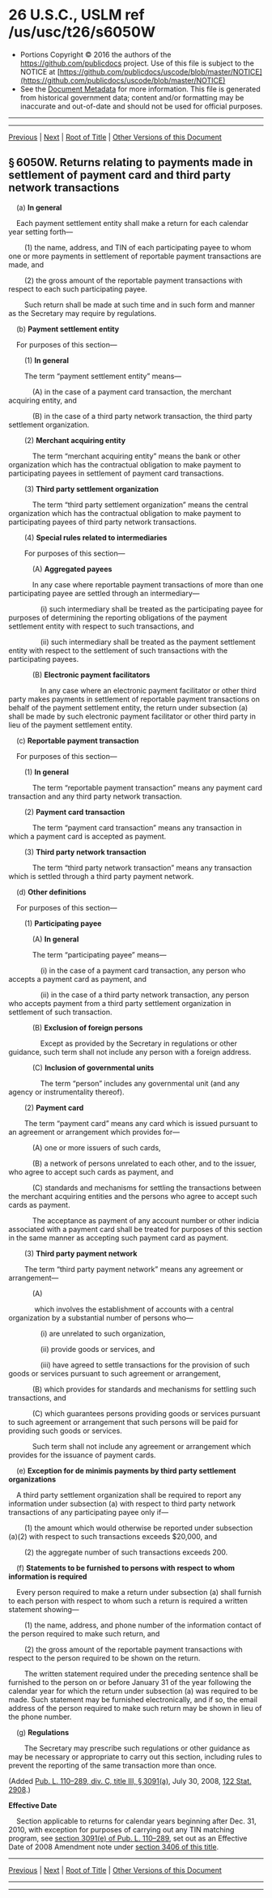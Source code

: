 ---
---

# 26 U.S.C., USLM ref /us/usc/t26/s6050W

* Portions Copyright © 2016 the authors of the https://github.com/publicdocs project.
  Use of this file is subject to the NOTICE at [https://github.com/publicdocs/uscode/blob/master/NOTICE](https://github.com/publicdocs/uscode/blob/master/NOTICE)
* See the [Document Metadata](././../../../../../../../..//README.md) for more information.
  This file is generated from historical government data; content and/or formatting may be inaccurate and out-of-date and should not be used for official purposes.

----------
----------

[Previous](./../../../../../../../..//us/usc/t26/stF/ch61/schA/ptIII/sptB/m__us_usc_t26_s6050V.md) | [Next](./../../../../../../../..//us/usc/t26/stF/ch61/schA/ptIII/sptC/m__us_usc_t26_stF_ch61_schA_ptIII_sptC.md) | [Root of Title](./../../../../../../../../) | [Other Versions of this Document](https://publicdocs.github.io/go/links?ns=uslm&ref=%2Fus%2Fusc%2Ft26%2Fs6050W)

## § 6050W. Returns relating to payments made in settlement of payment card and third party network transactions

    (a) __In general__ 

    Each payment settlement entity shall make a return for each calendar year setting forth—

        (1) the name, address, and TIN of each participating payee to whom one or more payments in settlement of reportable payment transactions are made, and

        (2) the gross amount of the reportable payment transactions with respect to each such participating payee.

        Such return shall be made at such time and in such form and manner as the Secretary may require by regulations.

    (b) __Payment settlement entity__ 

    For purposes of this section—

        (1) __In general__ 

        The term “payment settlement entity” means—

            (A) in the case of a payment card transaction, the merchant acquiring entity, and

            (B) in the case of a third party network transaction, the third party settlement organization.

        (2) __Merchant acquiring entity__ 

            The term “merchant acquiring entity” means the bank or other organization which has the contractual obligation to make payment to participating payees in settlement of payment card transactions.

        (3) __Third party settlement organization__ 

            The term “third party settlement organization” means the central organization which has the contractual obligation to make payment to participating payees of third party network transactions.

        (4) __Special rules related to intermediaries__ 

        For purposes of this section—

            (A) __Aggregated payees__ 

            In any case where reportable payment transactions of more than one participating payee are settled through an intermediary—

                (i) such intermediary shall be treated as the participating payee for purposes of determining the reporting obligations of the payment settlement entity with respect to such transactions, and

                (ii) such intermediary shall be treated as the payment settlement entity with respect to the settlement of such transactions with the participating payees.

            (B) __Electronic payment facilitators__ 

                In any case where an electronic payment facilitator or other third party makes payments in settlement of reportable payment transactions on behalf of the payment settlement entity, the return under subsection (a) shall be made by such electronic payment facilitator or other third party in lieu of the payment settlement entity.

    (c) __Reportable payment transaction__ 

    For purposes of this section—

        (1) __In general__ 

            The term “reportable payment transaction” means any payment card transaction and any third party network transaction.

        (2) __Payment card transaction__ 

            The term “payment card transaction” means any transaction in which a payment card is accepted as payment.

        (3) __Third party network transaction__ 

            The term “third party network transaction” means any transaction which is settled through a third party payment network.

    (d) __Other definitions__ 

    For purposes of this section—

        (1) __Participating payee__ 

            (A) __In general__ 

            The term “participating payee” means—

                (i) in the case of a payment card transaction, any person who accepts a payment card as payment, and

                (ii) in the case of a third party network transaction, any person who accepts payment from a third party settlement organization in settlement of such transaction.

            (B) __Exclusion of foreign persons__ 

                Except as provided by the Secretary in regulations or other guidance, such term shall not include any person with a foreign address.

            (C) __Inclusion of governmental units__ 

                The term “person” includes any governmental unit (and any agency or instrumentality thereof).

        (2) __Payment card__ 

        The term “payment card” means any card which is issued pursuant to an agreement or arrangement which provides for—

            (A) one or more issuers of such cards,

            (B) a network of persons unrelated to each other, and to the issuer, who agree to accept such cards as payment, and

            (C) standards and mechanisms for settling the transactions between the merchant acquiring entities and the persons who agree to accept such cards as payment.

            The acceptance as payment of any account number or other indicia associated with a payment card shall be treated for purposes of this section in the same manner as accepting such payment card as payment.

        (3) __Third party payment network__ 

        The term “third party payment network” means any agreement or arrangement—

            (A)

             which involves the establishment of accounts with a central organization by a substantial number of persons who—

                (i) are unrelated to such organization,

                (ii) provide goods or services, and

                (iii) have agreed to settle transactions for the provision of such goods or services pursuant to such agreement or arrangement,

            (B) which provides for standards and mechanisms for settling such transactions, and

            (C) which guarantees persons providing goods or services pursuant to such agreement or arrangement that such persons will be paid for providing such goods or services.

            Such term shall not include any agreement or arrangement which provides for the issuance of payment cards.

    (e) __Exception for de minimis payments by third party settlement organizations__ 

    A third party settlement organization shall be required to report any information under subsection (a) with respect to third party network transactions of any participating payee only if—

        (1) the amount which would otherwise be reported under subsection (a)(2) with respect to such transactions exceeds $20,000, and

        (2) the aggregate number of such transactions exceeds 200.

    (f) __Statements to be furnished to persons with respect to whom information is required__ 

    Every person required to make a return under subsection (a) shall furnish to each person with respect to whom such a return is required a written statement showing—

        (1) the name, address, and phone number of the information contact of the person required to make such return, and

        (2) the gross amount of the reportable payment transactions with respect to the person required to be shown on the return.

        The written statement required under the preceding sentence shall be furnished to the person on or before January 31 of the year following the calendar year for which the return under subsection (a) was required to be made. Such statement may be furnished electronically, and if so, the email address of the person required to make such return may be shown in lieu of the phone number.

    (g) __Regulations__ 

        The Secretary may prescribe such regulations or other guidance as may be necessary or appropriate to carry out this section, including rules to prevent the reporting of the same transaction more than once.

(Added [Pub. L. 110–289, div. C, title III, § 3091(a)][/us/pl/110/289/s3091/a], July 30, 2008, [122 Stat. 2908][/us/stat/122/2908].)

 __Effective Date__ 

    Section applicable to returns for calendar years beginning after Dec. 31, 2010, with exception for purposes of carrying out any TIN matching program, see [section 3091(e) of Pub. L. 110–289][/us/pl/110/289/s3091/e], set out as an Effective Date of 2008 Amendment note under [section 3406 of this title][/us/usc/t26/s3406].

----------

[Previous](./../../../../../../../..//us/usc/t26/stF/ch61/schA/ptIII/sptB/m__us_usc_t26_s6050V.md) | [Next](./../../../../../../../..//us/usc/t26/stF/ch61/schA/ptIII/sptC/m__us_usc_t26_stF_ch61_schA_ptIII_sptC.md) | [Root of Title](./../../../../../../../../) | [Other Versions of this Document](https://publicdocs.github.io/go/links?ns=uslm&ref=%2Fus%2Fusc%2Ft26%2Fs6050W)

----------
----------

[/us/pl/110/289/s3091/a]: https://publicdocs.github.io/go/links?ns=uslm&ref=%2Fus%2Fpl%2F110%2F289%2Fs3091%2Fa
[/us/stat/122/2908]: https://publicdocs.github.io/go/links?ns=uslm&ref=%2Fus%2Fstat%2F122%2F2908
[/us/pl/110/289/s3091/e]: https://publicdocs.github.io/go/links?ns=uslm&ref=%2Fus%2Fpl%2F110%2F289%2Fs3091%2Fe
[/us/usc/t26/s3406]: https://publicdocs.github.io/go/links?ns=uslm&ref=%2Fus%2Fusc%2Ft26%2Fs3406


